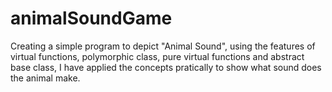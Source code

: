 # animalSoundGame

Creating a simple program to depict "Animal Sound", using the features of virtual functions, polymorphic class, pure virtual functions and abstract base class, I have applied the concepts pratically to show what sound does the animal make.
